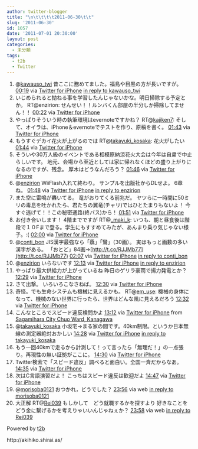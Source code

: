```yaml
---
author: twitter-blogger
title: "\n\t\t\t\t2011-06-30\t\t"
slug: '2011-06-30'
id: 1057
date: '2011-07-01 20:30:00'
layout: post
categories:
  - 未分類
tags:
  - t2b
  - Twitter
---
```


<div xmlns:georss="http://www.georss.org/georss">

1.  <span><span>@[kawauso_twi](http://twitter.com/kawauso_twi "kawauso_twi") 昔ここに務めてました。福島や目黒の方が長いですが。</span> <span>[<span>00:19</span>](http://twitter.com/o_ob/status/86393506263863297) <span>via [Twitter for iPhone](http://twitter.com/#!/download/iphone)</span> [in reply to kawauso_twi](http://twitter.com/kawauso_twi/status/86297610503192577)</span></span>
2.  <span><span>いじめられると拗ねる事を学習したんじゃないかな。明日掃除する予定とか。 RT@enzirion: せんせい！！ルンバくん部屋の半分しか掃除してません！！</span> <span>[<span>00:22</span>](http://twitter.com/o_ob/status/86394271585927168) <span>via [Twitter for iPhone](http://twitter.com/#!/download/iphone)</span></span></span>
3.  <span><span>やっぱりそういう時の執筆環境はevernoteですかね？ RT@[kajiken7](http://twitter.com/kajiken7 "kajiken7"): そして、オイラは、iPhone＆evernoteでテストを作り、原稿を書く。</span> <span>[<span>01:43</span>](http://twitter.com/o_ob/status/86414575339188224) <span>via [Twitter for iPhone](http://twitter.com/#!/download/iphone)</span></span></span>
4.  <span><span>もうすぐデカイ花火が上がるのでは RT@[takayuki_kosaka](http://twitter.com/takayuki_kosaka "takayuki_kosaka"): 花火がしたい</span> <span>[<span>01:44</span>](http://twitter.com/o_ob/status/86414729907683328) <span>via [Twitter for iPhone](http://twitter.com/#!/download/iphone)</span></span></span>
5.  <span><span>そういや30万人級のイベントである相模原納涼花火大会は今年は自粛で中止らしいです。 地元、会場から至近としては家に帰れなくほどの盛り上がりになるのですが、残念。 厚木はどうなんだろう？</span> <span>[<span>01:46</span>](http://twitter.com/o_ob/status/86415331383451648) <span>via [Twitter for iPhone](http://twitter.com/#!/download/iphone)</span></span></span>
6.  <span><span>@[enzirion](http://twitter.com/enzirion "enzirion") WiiFlash入れて終わり。 サンプルを出版社からDLせよ。 6章ね。</span> <span>[<span>01:48</span>](http://twitter.com/o_ob/status/86415700851306496) <span>via [Twitter for iPhone](http://twitter.com/#!/download/iphone)</span> [in reply to enzirion](http://twitter.com/enzirion/status/86404996068945920)</span></span>
7.  <span><span>また空に雷鳴が轟いてる。 竜がおりてくる前兆だ。 ヤツらに一時間に50ミリの毒息を吐かれたら、君たちの翼竜(チャリ)ではひとたまりもないよ！ 今すぐ逃げて！！この秘密通路(終バス)から！</span> <span>[<span>01:51</span>](http://twitter.com/o_ob/status/86416453770809344) <span>via [Twitter for iPhone](http://twitter.com/#!/download/iphone)</span></span></span>
8.  <span><span>お付き合いします！ 4階までですが RT@[_maki_k](http://twitter.com/_maki_k "_maki_k"): いつも、朝と昼食後は階段で１０Fまで登る。学生にもすすめてみたが、あんまり乗り気じゃない様子。:(</span> <span>[<span>02:00</span>](http://twitter.com/o_ob/status/86418945036394496) <span>via [Twitter for iPhone](http://twitter.com/#!/download/iphone)</span></span></span>
9.  <span><span>@[conti_bon](http://twitter.com/conti_bon "conti_bon") JIS漢字最強なら「驫」「鸞」（30画）。 実はもっと画数の多い漢字がある。 「おとど」84画→[http://t.co/RJJMb77](http://t.co/RJJMb77)</span> <span>[<span>02:07</span>](http://twitter.com/o_ob/status/86420635626115073) <span>via [Twitter for iPhone](http://twitter.com/#!/download/iphone)</span> [in reply to conti_bon](http://twitter.com/conti_bon/status/86418239202140160)</span></span>
10.  <span><span>@[enzirion](http://twitter.com/enzirion "enzirion") いらないです</span> <span>[<span>12:13</span>](http://twitter.com/o_ob/status/86573137982013441) <span>via [Twitter for iPhone](http://twitter.com/#!/download/iphone)</span> [in reply to enzirion](http://twitter.com/enzirion/status/86422813614931968)</span></span>
11.  <span><span>やっぱり最大供給力が上がっているね 昨日のゲリラ豪雨で揚力発電とか？</span> <span>[<span>12:29</span>](http://twitter.com/o_ob/status/86577149007495169) <span>via [Twitter for iPhone](http://twitter.com/#!/download/iphone)</span></span></span>
12.  <span><span>さて出撃。 いろいろこなさねば。</span> <span>[<span>12:30</span>](http://twitter.com/o_ob/status/86577417061281792) <span>via [Twitter for iPhone](http://twitter.com/#!/download/iphone)</span></span></span>
13.  <span><span>奇怪。でも生命システムも機械に見えるかも。 RT@[em_use](http://twitter.com/em_use "em_use"): 機械の身体になって、機械のない世界に行ったら、世界はどんな風に見えるだろう</span> <span>[<span>12:32</span>](http://twitter.com/o_ob/status/86577837049520128) <span>via [Twitter for iPhone](http://twitter.com/#!/download/iphone)</span></span></span>
14.  <span><span>こんなところでスピード違反検問かよ</span> <span>[<span>13:12</span>](http://twitter.com/o_ob/status/86587908093521920) <span>via [Twitter for iPhone](http://twitter.com/#!/download/iphone)</span> from [Sagamihara City Chuo Ward, Kanagawa<span></span>](http://maps.google.com/maps?q=35.54638195,139.32749694)</span></span>
15.  <span><span>@[takayuki_kosaka](http://twitter.com/takayuki_kosaka "takayuki_kosaka") 小坂宅→まる家の間です。40km制限。というか日本無線の測定器絶対おかしい</span> <span>[<span>14:28</span>](http://twitter.com/o_ob/status/86606947557703680) <span>via [Twitter for iPhone](http://twitter.com/#!/download/iphone)</span> [in reply to takayuki_kosaka](http://twitter.com/takayuki_kosaka/status/86605925225467904)</span></span>
16.  <span><span>もう一回40kmで走るから計測して！って言ったら「無理だ！」の一点張り。再現性の無い証拠がここに。</span> <span>[<span>14:30</span>](http://twitter.com/o_ob/status/86607497963634688) <span>via [Twitter for iPhone](http://twitter.com/#!/download/iphone)</span></span></span>
17.  <span><span>Twitter検索で「スピード違反」調べると面白い。全国一斉だからなあ。</span> <span>[<span>14:35</span>](http://twitter.com/o_ob/status/86608846759538689) <span>via [Twitter for iPhone](http://twitter.com/#!/download/iphone)</span></span></span>
18.  <span><span>次はC言語演習だよ！ こっちはスピード違反は歓迎だよ</span> <span>[<span>14:47</span>](http://twitter.com/o_ob/status/86611809171275776) <span>via [Twitter for iPhone](http://twitter.com/#!/download/iphone)</span></span></span>
19.  <span><span>@[morisoba0121](http://twitter.com/morisoba0121 "morisoba0121") おつかれ，どうでした？</span> <span>[<span>23:56</span>](http://twitter.com/o_ob/status/86749974393651200) <span>via web</span> [in reply to morisoba0121](http://twitter.com/morisoba0121/status/86731528549302272)</span></span>
20.  <span><span>大正解 RT@[Rei039](http://twitter.com/Rei039 "Rei039") もしかして　どう就職するかを探すより 好きなことをどう金に繋げるかを考えりゃいいんじゃねぇか？</span> <span>[<span>23:58</span>](http://twitter.com/o_ob/status/86750489600987136) <span>via web</span> [in reply to Rei039](http://twitter.com/Rei039/status/86650118194991104)</span></span>

</div>

Powered by [t2b](http://t2b.utilz.jp/)

<div>http://akihiko.shirai.as/</div>